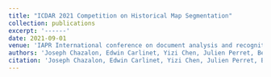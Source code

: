 ```yaml
---
title: "ICDAR 2021 Competition on Historical Map Segmentation"
collection: publications
excerpt: '------'
date: 2021-09-01
venue: 'IAPR International conference on document analysis and recognition'
authors: 'Joseph Chazalon, Edwin Carlinet, Yizi Chen, Julien Perret, Bertrand Duménieu, Clément Mallet, Thierry Géraud, Vincent Nguyen, Nam Nguyen, Josef Baloun, Ladislav Lenc, Pavel Král'
citation: 'Joseph Chazalon, Edwin Carlinet, Yizi Chen, Julien Perret, Bertrand Duménieu, Clément Mallet, Thierry Géraud, Vincent Nguyen, Nam Nguyen, Josef Baloun, Ladislav Lenc, Pavel Král. ICDAR 2021 Competition on Historical Map Segmentation. (2021) <i> IAPR International conference on document analysis and recognition</i>'
---
```

